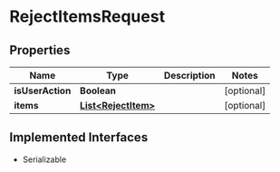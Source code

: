 

# RejectItemsRequest


## Properties

| Name | Type | Description | Notes |
|------------ | ------------- | ------------- | -------------|
|**isUserAction** | **Boolean** |  |  [optional] |
|**items** | [**List&lt;RejectItem&gt;**](RejectItem.md) |  |  [optional] |


## Implemented Interfaces

* Serializable


